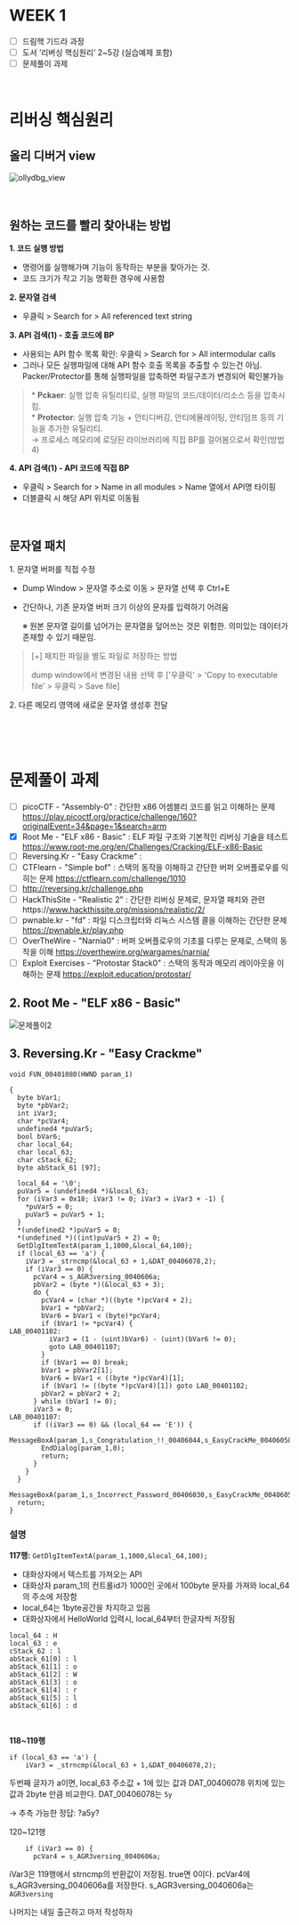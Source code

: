 # WEEK 1

- [ ]  드림핵 기드라 과정
- [ ]  도서 ‘리버싱 핵심원리’ 2~5강 (실습예제 포함)
- [ ]  문제풀이 과제

<br>

# 리버싱 핵심원리

## 올리 디버거 view

![ollydbg_view](./img/WEEK1-ollydbg_view.png)

<br>

## 원하는 코드를 빨리 찾아내는 방법

**1\. 코드 실행 방법**
- 명령어를 실행해가며 기능이 동작하는 부분을 찾아가는 것.
- 코드 크기가 작고 기능 명확한 경우에 사용함
  

**2\. 문자열 검색**
- 우클릭 > Search for > All referenced text string

**3\. API 검색(1) - 호출 코드에 BP**
- 사용되는 API 함수 목록 확인: 우클릭 > Search for > All intermodular calls
- 그러나 모든 실행파일에 대해 API 함수 호출 목록을 추출할 수 있는건 아님. 
  Packer/Protector를 통해 실행파일을 압축하면 파일구조가 변경되어 확인불가능

> \* **Pckaer**: 실행 압축 유틸리티로, 실행 파일의 코드/데이터/리소스 등을 압축시킴.  
> \* **Protector**: 실행 압축 기능 + 안티디버깅, 안티에뮬레이팅, 안티덤프 등의 기능을 추가한 유틸리티.  
	→ 프로세스 메모리에 로딩된 라이브러리에 직접 BP를 걸어봄으로서 확인(방법 4)

**4\. API 검색(1) - API 코드에 직접 BP**
- 우클릭 > Search for > Name in all modules > Name 열에서 API명 타이핑
- 더블클릭 시 해당 API 위치로 이동됨

<br>

## 문자열 패치
1\. 문자열 버퍼를 직접 수정
- Dump Window > 문자열 주소로 이동 > 문자열 선택 후 Ctrl+E
- 간단하나, 기존 문자열 버퍼 크기 이상의 문자를 입력하기 어려움

    ※ 원본 문자열 길이를 넘어가는 문자열을 덮어쓰는 것은 위험한. 의미있는 데이터가 존재할 수 있기 때문임. 

> [+] 패치한 파일을 별도 파일로 저장하는 방법
> 
> dump window에서 변경된 내용 선택 후 ['우클릭' > 'Copy to executable file' > 우클릭 > Save file] 


2\. 다른 메모리 영역에 새로운 문자열 생성후 전달













<br>
<br>
<br>

# 문제풀이 과제
- [ ] picoCTF - "Assembly-0" : 간단한 x86 어셈블리 코드를 읽고 이해하는 문제
https://play.picoctf.org/practice/challenge/160?originalEvent=34&page=1&search=arm
-  [x] Root Me - "ELF x86 - Basic" : ELF 파일 구조와 기본적인 리버싱 기술을 테스트
https://www.root-me.org/en/Challenges/Cracking/ELF-x86-Basic
- [ ] Reversing.Kr - "Easy Crackme" :
- [ ] CTFlearn - "Simple bof" : 스택의 동작을 이해하고 간단한 버퍼 오버플로우를 익히는 문제
https://ctflearn.com/challenge/1010
- [ ] http://reversing.kr/challenge.php
- [ ] HackThisSite - "Realistic 2" : 간단한 리버싱 문제로, 문자열 패치와 관련https://www.hackthissite.org/missions/realistic/2/
- [ ] pwnable.kr - "fd" : 파일 디스크립터와 리눅스 시스템 콜을 이해하는 간단한 문제
https://pwnable.kr/play.php
- [ ] OverTheWire - "Narnia0" : 버퍼 오버플로우의 기초를 다루는 문제로, 스택의 동작을 이해
https://overthewire.org/wargames/narnia/
- [ ] Exploit Exercises - "Protostar Stack0" : 스택의 동작과 메모리 레이아웃을 이해하는 문제
https://exploit.education/protostar/

## 2. Root Me - "ELF x86 - Basic"
![문제풀이2](./img/WEEK1-문제풀이-2.png)

## 3. Reversing.Kr - "Easy Crackme"

```
void FUN_00401080(HWND param_1)

{
  byte bVar1;
  byte *pbVar2;
  int iVar3;
  char *pcVar4;
  undefined4 *puVar5;
  bool bVar6;
  char local_64;
  char local_63;
  char cStack_62;
  byte abStack_61 [97];
  
  local_64 = '\0';
  puVar5 = (undefined4 *)&local_63;
  for (iVar3 = 0x18; iVar3 != 0; iVar3 = iVar3 + -1) {
    *puVar5 = 0;
    puVar5 = puVar5 + 1;
  }
  *(undefined2 *)puVar5 = 0;
  *(undefined *)((int)puVar5 + 2) = 0;
  GetDlgItemTextA(param_1,1000,&local_64,100);
  if (local_63 == 'a') {
    iVar3 = _strncmp(&local_63 + 1,&DAT_00406078,2);
    if (iVar3 == 0) {
      pcVar4 = s_AGR3versing_0040606a;
      pbVar2 = (byte *)(&local_63 + 3);
      do {
        pcVar4 = (char *)((byte *)pcVar4 + 2);
        bVar1 = *pbVar2;
        bVar6 = bVar1 < (byte)*pcVar4;
        if (bVar1 != *pcVar4) {
LAB_00401102:
          iVar3 = (1 - (uint)bVar6) - (uint)(bVar6 != 0);
          goto LAB_00401107;
        }
        if (bVar1 == 0) break;
        bVar1 = pbVar2[1];
        bVar6 = bVar1 < ((byte *)pcVar4)[1];
        if (bVar1 != ((byte *)pcVar4)[1]) goto LAB_00401102;
        pbVar2 = pbVar2 + 2;
      } while (bVar1 != 0);
      iVar3 = 0;
LAB_00401107:
      if ((iVar3 == 0) && (local_64 == 'E')) {
        MessageBoxA(param_1,s_Congratulation_!!_00406044,s_EasyCrackMe_00406058,0x40);
        EndDialog(param_1,0);
        return;
      }
    }
  }
  MessageBoxA(param_1,s_Incorrect_Password_00406030,s_EasyCrackMe_00406058,0x10);
  return;
}
```

### 설명

**117행:** `GetDlgItemTextA(param_1,1000,&local_64,100);` 
- 대화상자에서 텍스트를 가져오는 API
- 대화상자 param_1의 컨트롤id가 1000인 곳에서 100byte 문자를 가져와 local_64의 주소에 저장함
- local_64는 1byte공간을 차지하고 있음
- 대화상자에서 HelloWorld 입력시, local_64부터 한글자씩 저장됨

```stack
local_64 : H  
local_63 : e  
cStack_62 : l  
abStack_61[0] : l  
abStack_61[1] : o  
abStack_61[2] : W  
abStack_61[3] : o  
abStack_61[4] : r  
abStack_61[5] : l   
abStack_61[6] : d 
```

<br>

**118~119행**
```  
if (local_63 == 'a') {
    iVar3 = _strncmp(&local_63 + 1,&DAT_00406078,2);
```
두번째 글자가 a이면, local_63 주소값 + 1에 있는 값과 DAT_00406078 위치에 있는 값과 2byte 만큼 비교한다. DAT_00406078는 `5y`

→ 추측 가능한 정답: ?a5y?


120~121행
```
    if (iVar3 == 0) {
      pcVar4 = s_AGR3versing_0040606a;
```
iVar3은 119행에서 strncmp의 반환값이 저장됨. true면 0이다.
pcVar4에 s_AGR3versing_0040606a를 저장한다. s_AGR3versing_0040606a는 `AGR3versing`





나머지는 내일 출근하고 마저 작성하자